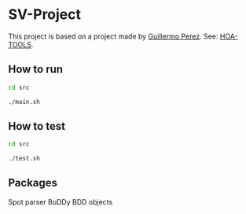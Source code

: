 # SV-Project

This project is based on a project made by [Guillermo Perez](https://github.com/gaperez64/).  See: [HOA-TOOLS](https://github.com/SYNTCOMP/hoa-tools).

## How to run

```sh
cd src

./main.sh
```

## How to test

```sh
cd src

./test.sh
```

## Packages

Spot parser 
BuDDy BDD objects
